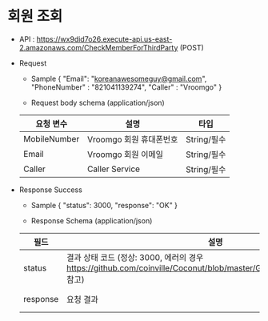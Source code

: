 # 회원 조회


- API : https://wx9did7o26.execute-api.us-east-2.amazonaws.com/CheckMemberForThirdParty (POST)


- Request

  * Sample
{ 
    "Email": "koreanawesomeguy@gmail.com", 
    "PhoneNumber" : "821041139274", 
    "Caller" : "Vroomgo" 
}
  
  * Request body schema (application/json)
  
  요청 변수 | 설명 | 타입
  ------------ | ------------- | -------------
  MobileNumber | Vroomgo 회원 휴대폰번호 | String/필수
  Email | Vroomgo 회원 이메일 | String/필수
  Caller | Caller Service | String/필수
  
- Response Success

  * Sample 
  {
      "status": 3000,
      "response": "OK"
  }
  
  * Response Schema (application/json)

  필드 | 설명 | 타입
  ------------ | ------------- | -------------
  status | 결과 상태 코드 (정상: 3000, 에러의 경우 https://github.com/coinville/Coconut/blob/master/Genohub/Error%20Code.md 참고) | String/필수
  response | 요청 결과 | String/필수
 
